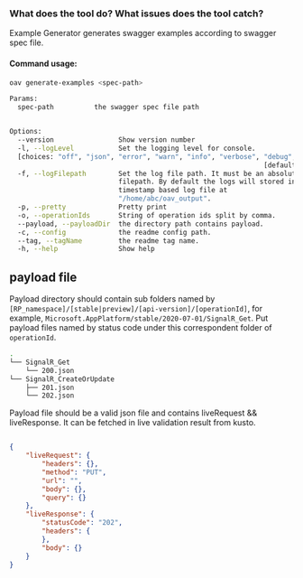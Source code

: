 ### What does the tool do? What issues does the tool catch?

Example Generator generates swagger examples according to swagger spec file.

#### Command usage:

```bash
oav generate-examples <spec-path>

Params:
  spec-path          the swagger spec file path


Options:
  --version                Show version number                         [boolean]
  -l, --logLevel           Set the logging level for console.
  [choices: "off", "json", "error", "warn", "info", "verbose", "debug", "silly"]
                                                               [default: "info"]
  -f, --logFilepath        Set the log file path. It must be an absolute
                           filepath. By default the logs will stored in a
                           timestamp based log file at
                           "/home/abc/oav_output".
  -p, --pretty             Pretty print
  -o, --operationIds       String of operation ids split by comma.      [string]
  --payload, --payloadDir  the directory path contains payload.         [string]
  -c, --config             the readme config path.                      [string]
  --tag, --tagName         the readme tag name.                         [string]
  -h, --help               Show help                                   [boolean]

```
## payload file
Payload directory should contain sub folders named by `[RP_namespace]/[stable|preview]/[api-version]/[operationId]`, for example, `Microsoft.AppPlatform/stable/2020-07-01/SignalR_Get`. Put payload files named by status code under this correspondent folder of `operationId`.
```bash
.
└── SignalR_Get
    └── 200.json
└── SignalR_CreateOrUpdate
    ├── 201.json
    └── 202.json
```

Payload file should be a valid json file and contains liveRequest && liveResponse. It can be fetched in live validation result from kusto.

```json

{
    "liveRequest": {
        "headers": {},
        "method": "PUT",
        "url": "",
        "body": {},
        "query": {}
    },
    "liveResponse": {
        "statusCode": "202",
        "headers": {
        },
        "body": {}
    }
}
```
